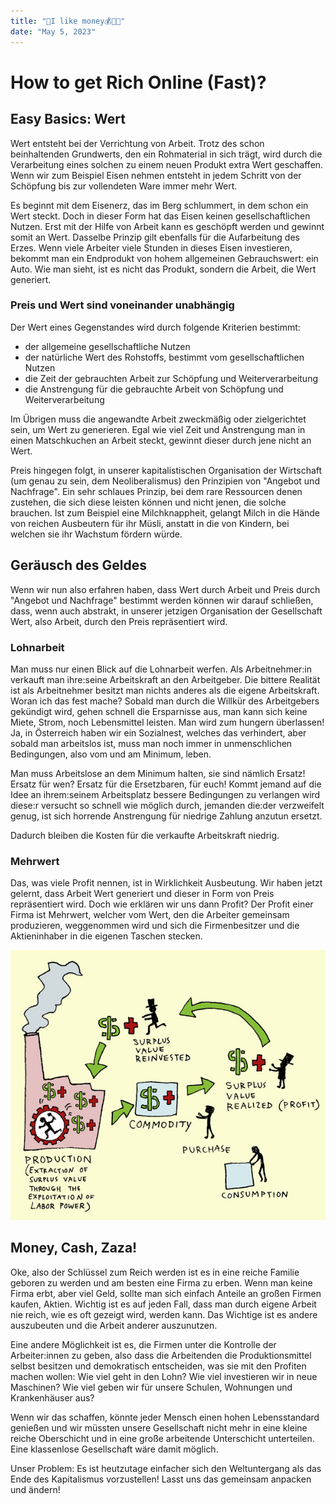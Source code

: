 ```yaml
---
title: "🏦I like money💰💸🤑"
date: "May 5, 2023"
---
```

How to get Rich Online (Fast)?
==============================

Easy Basics: Wert
-----------------

Wert entsteht bei der Verrichtung von Arbeit. Trotz des schon beinhaltenden Grundwerts, den ein Rohmaterial in sich trägt, wird durch die Verarbeitung eines solchen zu einem neuen Produkt extra Wert geschaffen. Wenn wir zum Beispiel Eisen nehmen entsteht in jedem Schritt von der Schöpfung bis zur vollendeten Ware immer mehr Wert.

Es beginnt mit dem Eisenerz, das im Berg schlummert, in dem schon ein Wert steckt. Doch in dieser Form hat das Eisen keinen gesellschaftlichen Nutzen. Erst mit der Hilfe von Arbeit kann es geschöpft werden und gewinnt somit an Wert. Dasselbe Prinzip gilt ebenfalls für die Aufarbeitung des Erzes. Wenn viele Arbeiter viele Stunden in dieses Eisen investieren, bekommt man ein Endprodukt von hohem allgemeinen Gebrauchswert: ein Auto. Wie man sieht, ist es nicht das Produkt, sondern die Arbeit, die Wert generiert.

### Preis und Wert sind voneinander unabhängig

Der Wert eines Gegenstandes wird durch folgende Kriterien bestimmt:

*   der allgemeine gesellschaftliche Nutzen
*   der natürliche Wert des Rohstoffs, bestimmt vom gesellschaftlichen Nutzen
*   die Zeit der gebrauchten Arbeit zur Schöpfung und Weiterverarbeitung
*   die Anstrengung für die gebrauchte Arbeit von Schöpfung und Weiterverarbeitung

Im Übrigen muss die angewandte Arbeit zweckmäßig oder zielgerichtet sein, um Wert zu generieren. Egal wie viel Zeit und Anstrengung man in einen Matschkuchen an Arbeit steckt, gewinnt dieser durch jene nicht an Wert.

Preis hingegen folgt, in unserer kapitalistischen Organisation der Wirtschaft (um genau zu sein, dem Neoliberalismus) den Prinzipien von "Angebot und Nachfrage". Ein sehr schlaues Prinzip, bei dem rare Ressourcen denen zustehen, die sich diese leisten können und nicht jenen, die solche brauchen. Ist zum Beispiel eine Milchknappheit, gelangt Milch in die Hände von reichen Ausbeutern für ihr Müsli, anstatt in die von Kindern, bei welchen sie ihr Wachstum fördern würde.

Geräusch des Geldes
-------------------

Wenn wir nun also erfahren haben, dass Wert durch Arbeit und Preis durch "Angebot und Nachfrage" bestimmt werden können wir darauf schließen, dass, wenn auch abstrakt, in unserer jetzigen Organisation der Gesellschaft Wert, also Arbeit, durch den Preis repräsentiert wird.

### Lohnarbeit

Man muss nur einen Blick auf die Lohnarbeit werfen. Als Arbeitnehmer:in verkauft man ihre:seine Arbeitskraft an den Arbeitgeber. Die bittere Realität ist als Arbeitnehmer besitzt man nichts anderes als die eigene Arbeitskraft. Woran ich das fest mache? Sobald man durch die Willkür des Arbeitgebers gekündigt wird, gehen schnell die Ersparnisse aus, man kann sich keine Miete, Strom, noch Lebensmittel leisten. Man wird zum hungern überlassen! Ja, in Österreich haben wir ein Sozialnest, welches das verhindert, aber sobald man arbeitslos ist, muss man noch immer in unmenschlichen Bedingungen, also vom und am Minimum, leben.

Man muss Arbeitslose an dem Minimum halten, sie sind nämlich Ersatz! Ersatz für wen? Ersatz für die Ersetzbaren, für euch! Kommt jemand auf die Idee an ihrem:seinem Arbeitsplatz bessere Bedingungen zu verlangen wird diese:r versucht so schnell wie möglich durch, jemanden die:der verzweifelt genug, ist sich horrende Anstrengung für niedrige Zahlung anzutun ersetzt.

Dadurch bleiben die Kosten für die verkaufte Arbeitskraft niedrig.

### Mehrwert

Das, was viele Profit nennen, ist in Wirklichkeit Ausbeutung. Wir haben jetzt gelernt, dass Arbeit Wert generiert und dieser in Form von Preis repräsentiert wird. Doch wie erklären wir uns dann Profit? Der Profit einer Firma ist Mehrwert, welcher vom Wert, den die Arbeiter gemeinsam produzieren, weggenommen wird und sich die Firmenbesitzer und die Aktieninhaber in die eigenen Taschen stecken.

![](medien/mehrwert.jpg)

Money, Cash, Zaza!
------------------

Oke, also der Schlüssel zum Reich werden ist es in eine reiche Familie geboren zu werden und am besten eine Firma zu erben. Wenn man keine Firma erbt, aber viel Geld, sollte man sich einfach Anteile an großen Firmen kaufen, Aktien. Wichtig ist es auf jeden Fall, dass man durch eigene Arbeit nie reich, wie es oft gezeigt wird, werden kann. Das Wichtige ist es andere auszubeuten und die Arbeit anderer auszunutzen.

Eine andere Möglichkeit ist es, die Firmen unter die Kontrolle der Arbeiter:innen zu geben, also dass die Arbeitenden die Produktionsmittel selbst besitzen und demokratisch entscheiden, was sie mit den Profiten machen wollen: Wie viel geht in den Lohn? Wie viel investieren wir in neue Maschinen? Wie viel geben wir für unsere Schulen, Wohnungen und Krankenhäuser aus?

Wenn wir das schaffen, könnte jeder Mensch einen hohen Lebensstandard genießen und wir müssten unsere Gesellschaft nicht mehr in eine kleine reiche Oberschicht und in eine große arbeitende Unterschicht unterteilen. Eine klassenlose Gesellschaft wäre damit möglich.

Unser Problem: Es ist heutzutage einfacher sich den Weltuntergang als das Ende des Kapitalismus vorzustellen! Lasst uns das gemeinsam anpacken und ändern!